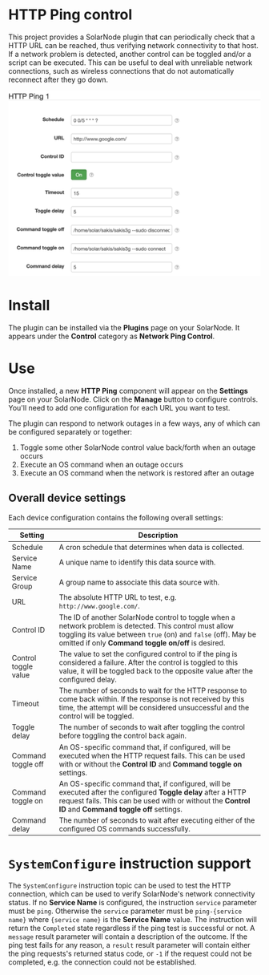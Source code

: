 # HTTP Ping control

This project provides a SolarNode plugin that can periodically check that a HTTP URL can be reached,
thus verifying network connectivity to that host. If a network problem is detected, another control
can be toggled and/or a script can be executed. This can be useful to deal with unreliable network
connections, such as wireless connections that do not automatically reconnect after they go down.

![settings](docs/solarnode-http-ping-settings.png)

# Install

The plugin can be installed via the **Plugins** page on your SolarNode. It appears under the
**Control** category as **Network Ping Control**.

# Use

Once installed, a new **HTTP Ping** component will appear on the **Settings** page on your SolarNode.
Click on the **Manage** button to configure controls. You'll need to add one configuration for each
URL you want to test.

The plugin can respond to network outages in a few ways, any of which can be configured separately
or together:

 1. Toggle some other SolarNode control value back/forth when an outage occurs
 2. Execute an OS command when an outage occurs
 3. Execute an OS command when the network is restored after an outage

## Overall device settings

Each device configuration contains the following overall settings:

| Setting              | Description |
|----------------------|-------------|
| Schedule             | A cron schedule that determines when data is collected. |
| Service Name         | A unique name to identify this data source with. |
| Service Group        | A group name to associate this data source with. |
| URL                  | The absolute HTTP URL to test, e.g. `http://www.google.com/`. |
| Control ID           | The ID of another SolarNode control to toggle when a network problem is detected. This control must allow toggling its value between `true` (on) and `false` (off). May be omitted if only **Command toggle on/off** is desired. |
| Control toggle value | The value to set the configured control to if the ping is considered a failure. After the control is toggled to this value, it will be toggled back to the opposite value after the configured delay. |
| Timeout              | The number of seconds to wait for the HTTP response to come back within. If the response is not received by this time, the attempt will be considered unsuccessful and the control will be toggled.      |
| Toggle delay         | The number of seconds to wait after toggling the control before toggling the control back again. |
| Command toggle off   | An OS-specific command that, if configured, will be executed when the HTTP request fails. This can be used with or without the **Control ID** and **Command toggle on** settings. |
| Command toggle on    | An OS-specific command that, if configured, will be executed after the configured **Toggle delay** after a HTTP request fails. This can be used with or without the **Control ID** and **Command toggle off** settings. |
| Command delay        | The number of seconds to wait after executing either of the configured OS commands successfully. |

# `SystemConfigure` instruction support

The `SystemConfigure` instruction topic can be used to test the HTTP connection, which can be used
to verify SolarNode's network connectivity status. If no **Service Name** is configured, the
instruction `service` parameter must be `ping`. Otherwise the `service` parameter must be
`ping-{service name}` where `{service name}` is the **Service Name** value. The instruction will
return the `Completed` state regardless if the ping test is successful or not. A `message` result
parameter will contain a description of the outcome. If the ping test fails for any reason, a
`result` result parameter will contain either the ping requests's returned status code, or `-1` if
the request could not be completed, e.g. the connection could not be established.
